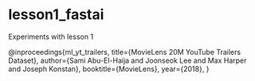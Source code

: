 # lesson1_fastai
Experiments with lesson 1

@inproceedings{ml_yt_trailers,
        title={MovieLens 20M YouTube Trailers Dataset},
        author={Sami Abu-El-Haija and Joonseok Lee and Max Harper and Joseph Konstan},
        booktitle={MovieLens},
        year={2018},
    }
